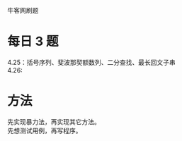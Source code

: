 牛客网刷题
# 每日 3 题
4.25：括号序列、斐波那契额数列、二分查找、最长回文子串<br>
4.26:<br>


# 方法
先实现暴力法，再实现其它方法。<br/>
先想测试用例，再写程序。<br/>